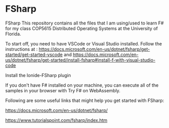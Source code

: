 # FSharp
FSharp 
This repository contains all the files that I am using/used to learn F# for my class COP5615 Distributed Operating Systems at the University of Florida.

To start off, you need to have VSCode or Visual Studio installed. Follow the instructions at : https://docs.microsoft.com/en-us/dotnet/fsharp/get-started/get-started-vscode and https://docs.microsoft.com/en-us/dotnet/fsharp/get-started/install-fsharp#install-f-with-visual-studio-code

Install the Ionide-FSharp plugin

If you don't have F# installed on your machine, you can execute all of the samples in your browser with Try F# on WebAssembly.

Following are some useful links that might help you get started with FSharp:

https://docs.microsoft.com/en-us/dotnet/fsharp/

https://www.tutorialspoint.com/fsharp/index.htm
